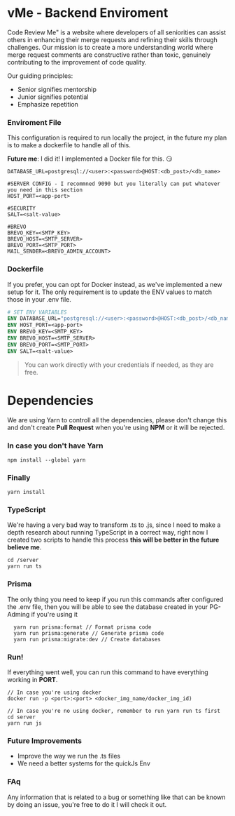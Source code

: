 # vMe - Backend Enviroment
Code Review Me" is a website where developers of all seniorities can assist others in enhancing their merge requests and refining their skills through challenges. Our mission is to create a more understanding world where merge request comments are constructive rather than toxic, genuinely contributing to the improvement of code quality.

Our guiding principles:
- Senior signifies mentorship
- Junior signifies potential
- Emphasize repetition
### Enviroment File
This configuration is required to run locally the project, in the future my plan is to make a dockerfile to handle all of this. 

**Future me**: I did it! I implemented a Docker file for this. 😏
```.env
DATABASE_URL=postgresql://<user>:<password>@HOST:<db_post>/<db_name>

#SERVER CONFIG - I recommned 9090 but you literally can put whatever you need in this section
HOST_PORT=<app-port> 

#SECURITY
SALT=<salt-value>

#BREVO
BREVO_KEY=<SMTP_KEY>
BREVO_HOST=<SMTP_SERVER>
BREVO_PORT=<SMTP_PORT>
MAIL_SENDER=<BREVO_ADMIN_ACCOUNT>
```
### Dockerfile
If you prefer, you can opt for Docker instead, as we've implemented a new setup for it. The only requirement is to update the ENV values to match those in your .env file.

```dockerfile
# SET ENV VARIABLES
ENV DATABASE_URL="postgresql://<user>:<password>@HOST:<db_post>/<db_name>"
ENV HOST_PORT=<app-port> 
ENV BREVO_KEY=<SMTP_KEY>
ENV BREVO_HOST=<SMTP_SERVER>
ENV BREVO_PORT=<SMTP_PORT>
ENV SALT=<salt-value>
```
> You can work directly with your credentials if needed, as they are free.
# Dependencies
We are using Yarn to controll all the dependencies, please don't change this and don't create **Pull Request** when you're using **NPM** or it will be rejected.

### In case you don't have Yarn
```node
npm install --global yarn
```

### Finally
```node
yarn install
```
### TypeScript
We're having a very bad way to transform .ts to .js, since I need to make a depth research about running TypeScript in a correct way, right now I created two scripts to handle this process **this will be better in the future believe me**.

```node
cd /server
yarn run ts
```
### Prisma
The only thing you need to keep if you run this commands after configured the .env file, then you will be able to see the database created in your PG-Adming if you're using it
```node
  yarn run prisma:format // Format prisma code
  yarn run prisma:generate // Generate prisma code
  yarn run prisma:migrate:dev // Create databases
```
### Run!
If everything went well, you can run this command to have everything working in **PORT**.
```shell
// In case you're using docker
docker run -p <port>:<port> <docker_img_name/docker_img_id)
```
```node
// In case you're no using docker, remember to run yarn run ts first
cd server
yarn run js
```
### Future Improvements
- Improve the way we run the .ts files
- We need a better systems for the quickJs Env
### FAq
Any information that is related to a bug or something like that can be known by doing an issue, you're free to do it I will check it out.
